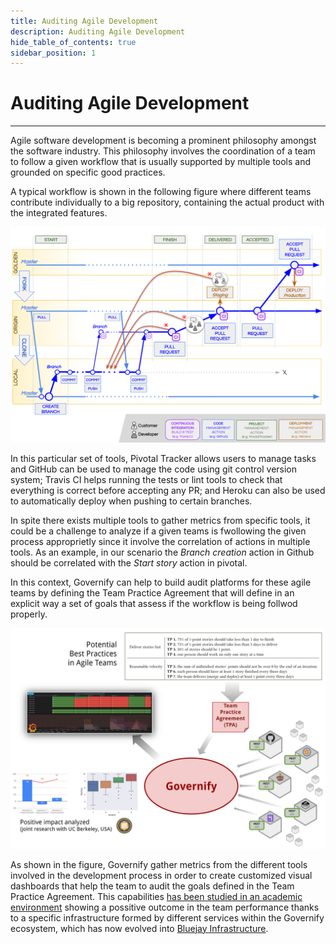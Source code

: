 ```yaml
---
title: Auditing Agile Development
description: Auditing Agile Development
hide_table_of_contents: true
sidebar_position: 1
---
```


# Auditing Agile Development

---

Agile software development is becoming a prominent philosophy amongst the software industry. This philosophy involves the coordination of a team to follow a given workflow that is usually supported by multiple tools and grounded on specific good practices.

A typical workflow is shown in the following figure where different teams contribute individually to a big repository, containing the actual product with the integrated features.

![Governify for Support teams Overview](/img/use-cases/goldenflow.png)

In this particular set of tools, Pivotal Tracker allows users to manage tasks and GitHub can be used to manage the code using git control version system; Travis CI helps running the tests or lint tools to check that everything is correct before accepting any PR; and Heroku can also be used to automatically deploy when pushing to certain branches.

In spite there exists multiple tools to gather metrics from specific tools, it could be a challenge to analyze if a given teams is fwollowing the given process approprietly since it involve the correlation of actions in multiple tools. As an example, in our scenario the *Branch creation* action in Github should be correlated with the *Start story* action in pivotal.

In this context, Governify can help to build audit platforms for these agile teams by defining the Team Practice Agreement that will define in an explicit way a set of goals that assess if the workflow is being follwod properly.

![Governify for Support teams Overview](/img/use-cases/gov-agileteams-overview.png)

As shown in the figure, Governify gather metrics from the different tools involved in the development process in order to create customized visual dashboards that help the team to  audit the goals defined in the Team Practice Agreement. This capabilities [has been studied in an academic environment](http://doi.org/10.1145/3338906.3341181) showing a possitive outcome in the team performance thanks to a specific infrastructure formed by different services within the Governify ecosystem, which has now evolved into [Bluejay Infrastructure](https://docs.bluejay.governify.io/).
